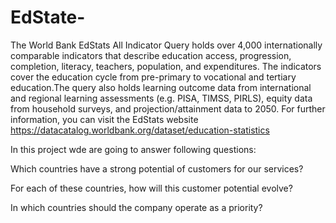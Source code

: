 # EdState-

The World Bank EdStats All Indicator Query holds over 4,000 internationally comparable indicators that describe education access, progression, completion, literacy, teachers, population, and expenditures. The indicators cover the education cycle from pre-primary to vocational and tertiary education.The query also holds learning outcome data from international and regional learning assessments (e.g. PISA, TIMSS, PIRLS), equity data from household surveys, and projection/attainment data to 2050. For further information, you can visit the EdStats website
https://datacatalog.worldbank.org/dataset/education-statistics

In this project wde are going to answer following questions:

Which countries have a strong potential of customers for our services?

For each of these countries, how will this customer potential evolve?

In which countries should the company operate as a priority?

